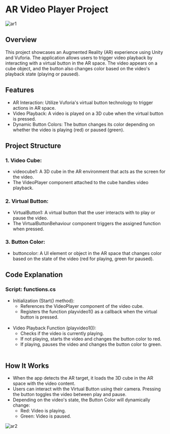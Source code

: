 # AR Video Player Project

![ar1](https://github.com/user-attachments/assets/b3f9d7c8-58ed-4bbe-ba02-ea4509709b06)

## Overview
This project showcases an Augmented Reality (AR) experience using Unity and Vuforia. The application allows users to trigger video playback by interacting with a virtual button in the AR space. The video appears on a cube object, and the button also changes color based on the video's playback state (playing or paused).

## Features
- AR Interaction: Utilize Vuforia's virtual button technology to trigger actions in AR space.
- Video Playback: A video is played on a 3D cube when the virtual button is pressed.
- Dynamic Button Colors: The button changes its color depending on whether the video is playing (red) or paused (green).

## Project Structure
### 1. Video Cube:
- videocube1: A 3D cube in the AR environment that acts as the screen for the video.
- The VideoPlayer component attached to the cube handles video playback.
### 2. Virtual Button:
- VirtualButton1: A virtual button that the user interacts with to play or pause the video.
- The VirtualButtonBehaviour component triggers the assigned function when pressed.
### 3. Button Color:
- buttoncolor: A UI element or object in the AR space that changes color based on the state of the video (red for playing, green for paused).

## Code Explanation
### Script: functions.cs
- Initialization (Start() method):
  <br>
  - References the VideoPlayer component of the video cube.
  - Registers the function playvideo1() as a callback when the virtual button is pressed.
  <br>
- Video Playback Function (playvideo1()):
  <br>
  - Checks if the video is currently playing.
  - If not playing, starts the video and changes the button color to red.
  - If playing, pauses the video and changes the button color to green.
  <br>
## How It Works
- When the app detects the AR target, it loads the 3D cube in the AR space with the video content.
- Users can interact with the Virtual Button using their camera. Pressing the button toggles the video between play and pause.
- Depending on the video's state, the Button Color will dynamically change:
  - Red: Video is playing.
  - Green: Video is paused.

![ar2](https://github.com/user-attachments/assets/ec654351-195f-4bc4-8ace-1f06526790b4)
